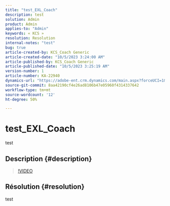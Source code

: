 ```yaml
---
title: "test_EXL_Coach"
description: test
solution: Admin
product: Admin
applies-to: "Admin"
keywords: « KCS »
resolution: Resolution
internal-notes: "test"
bug: true
article-created-by: KCS_Coach Generic
article-created-date: "10/5/2023 3:24:00 AM"
article-published-by: KCS_Coach Generic
article-published-date: "10/5/2023 3:25:19 AM"
version-number: 1
article-number: KA-22940
dynamics-url: "https://adobe-ent.crm.dynamics.com/main.aspx?forceUCI=1&pagetype=entityrecord&etn=knowledgearticle&id=4470a09a-2e63-ee11-be6e-6045bd006149"
source-git-commit: 8aa42190cf4e26ad8106b47e05960f4314337642
workflow-type: tm+mt
source-wordcount: '12'
ht-degree: 50%

---
```


# test_EXL_Coach


test

## Description {#description}



>[!VIDEO](https://video.tv.adobe.com/v/18696?quality=9&amp;learn=on)




## Résolution {#resolution}


test
